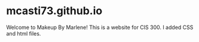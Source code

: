 # mcasti73.github.io
Welcome to Makeup By Marlene!
This is a website for CIS 300.
I added CSS and html files.
